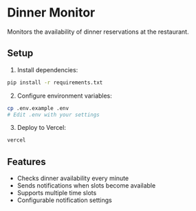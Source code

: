 # Dinner Monitor

Monitors the availability of dinner reservations at the restaurant.

## Setup

1. Install dependencies:
```bash
pip install -r requirements.txt
```

2. Configure environment variables:
```bash
cp .env.example .env
# Edit .env with your settings
```

3. Deploy to Vercel:
```bash
vercel
```

## Features

- Checks dinner availability every minute
- Sends notifications when slots become available
- Supports multiple time slots
- Configurable notification settings 